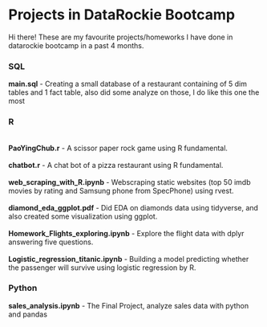 # Projects in DataRockie Bootcamp
Hi there! 
These are my favourite projects/homeworks I have done in datarockie bootcamp in a past 4 months.
### SQL
**main.sql** - Creating a small database of a restaurant containing of 5 dim tables and 1 fact table, also did some analyze on those, I do like this one the most
### R
<br>**PaoYingChub.r** - A scissor paper rock game using R fundamental.</br>
<br>**chatbot.r** - A chat bot of a pizza restaurant using R fundamental.</br>
<br>**web_scraping_with_R.ipynb** - Webscraping static websites (top 50 imdb movies by rating and Samsung phone from SpecPhone) using rvest. </br>
<br>**diamond_eda_ggplot.pdf** - Did EDA on diamonds data using tidyverse, and also created some visualization using ggplot.</br>
<br>**Homework_Flights_exploring.ipynb** - Explore the flight data with dplyr answering five questions.</br>
<br>**Logistic_regression_titanic.ipynb** - Building a model predicting whether the passenger will survive using logistic regression by R.</br>
### Python
**sales_analysis.ipynb** - The Final Project, analyze sales data with python and pandas
